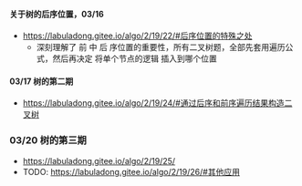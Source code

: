 #### 关于树的后序位置，03/16

- https://labuladong.gitee.io/algo/2/19/22/#后序位置的特殊之处
  - 深刻理解了 前 中 后 序位置的重要性，所有二叉树题，全部先套用遍历公式，然后再决定 将单个节点的逻辑 插入到哪个位置

#### 03/17 树的第二期

- https://labuladong.gitee.io/algo/2/19/24/#通过后序和前序遍历结果构造二叉树

### 03/20 树的第三期

- https://labuladong.gitee.io/algo/2/19/25/
- TODO: https://labuladong.gitee.io/algo/2/19/26/#其他应用
